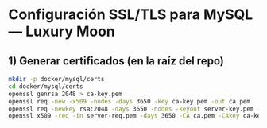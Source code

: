 # Configuración SSL/TLS para MySQL — Luxury Moon

## 1) Generar certificados (en la raíz del repo)
```bash
mkdir -p docker/mysql/certs
cd docker/mysql/certs
openssl genrsa 2048 > ca-key.pem
openssl req -new -x509 -nodes -days 3650 -key ca-key.pem -out ca.pem
openssl req -newkey rsa:2048 -days 3650 -nodes -keyout server-key.pem -out server-req.pem
openssl x509 -req -in server-req.pem -days 3650 -CA ca.pem -CAkey ca-key.pem -set_serial 01 -out server-cert.pem
